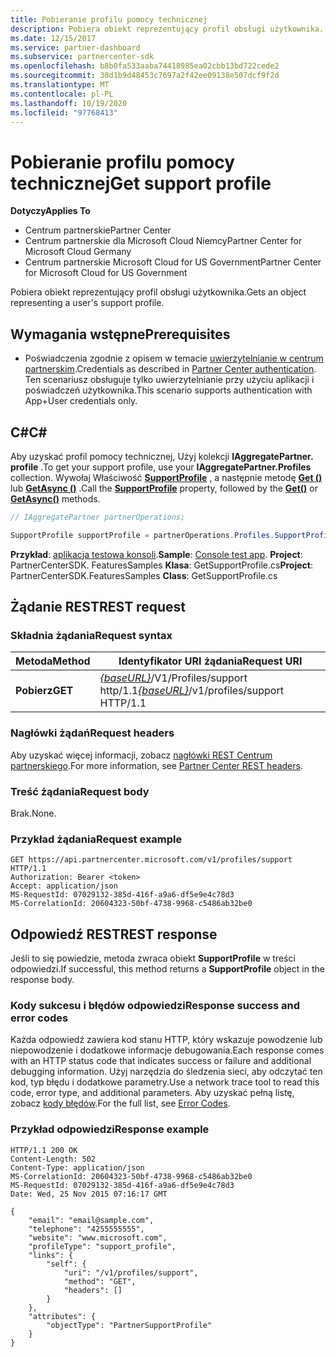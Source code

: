 ```yaml
---
title: Pobieranie profilu pomocy technicznej
description: Pobiera obiekt reprezentujący profil obsługi użytkownika.
ms.date: 12/15/2017
ms.service: partner-dashboard
ms.subservice: partnercenter-sdk
ms.openlocfilehash: b8b0fa533aaba74418985ea02cbb13bd722cede2
ms.sourcegitcommit: 30d1b9d48453c7697a2f42ee09138e507dcf9f2d
ms.translationtype: MT
ms.contentlocale: pl-PL
ms.lasthandoff: 10/19/2020
ms.locfileid: "97768413"
---
```

# <a name="get-support-profile"></a><span data-ttu-id="7c083-103">Pobieranie profilu pomocy technicznej</span><span class="sxs-lookup"><span data-stu-id="7c083-103">Get support profile</span></span>

<span data-ttu-id="7c083-104">**Dotyczy**</span><span class="sxs-lookup"><span data-stu-id="7c083-104">**Applies To**</span></span>

- <span data-ttu-id="7c083-105">Centrum partnerskie</span><span class="sxs-lookup"><span data-stu-id="7c083-105">Partner Center</span></span>
- <span data-ttu-id="7c083-106">Centrum partnerskie dla Microsoft Cloud Niemcy</span><span class="sxs-lookup"><span data-stu-id="7c083-106">Partner Center for Microsoft Cloud Germany</span></span>
- <span data-ttu-id="7c083-107">Centrum partnerskie Microsoft Cloud for US Government</span><span class="sxs-lookup"><span data-stu-id="7c083-107">Partner Center for Microsoft Cloud for US Government</span></span>

<span data-ttu-id="7c083-108">Pobiera obiekt reprezentujący profil obsługi użytkownika.</span><span class="sxs-lookup"><span data-stu-id="7c083-108">Gets an object representing a user's support profile.</span></span>

## <a name="prerequisites"></a><span data-ttu-id="7c083-109">Wymagania wstępne</span><span class="sxs-lookup"><span data-stu-id="7c083-109">Prerequisites</span></span>

- <span data-ttu-id="7c083-110">Poświadczenia zgodnie z opisem w temacie [uwierzytelnianie w centrum partnerskim](partner-center-authentication.md).</span><span class="sxs-lookup"><span data-stu-id="7c083-110">Credentials as described in [Partner Center authentication](partner-center-authentication.md).</span></span> <span data-ttu-id="7c083-111">Ten scenariusz obsługuje tylko uwierzytelnianie przy użyciu aplikacji i poświadczeń użytkownika.</span><span class="sxs-lookup"><span data-stu-id="7c083-111">This scenario supports authentication with App+User credentials only.</span></span>

## <a name="c"></a><span data-ttu-id="7c083-112">C\#</span><span class="sxs-lookup"><span data-stu-id="7c083-112">C\#</span></span>

<span data-ttu-id="7c083-113">Aby uzyskać profil pomocy technicznej, Użyj kolekcji **IAggregatePartner. profile** .</span><span class="sxs-lookup"><span data-stu-id="7c083-113">To get your support profile, use your **IAggregatePartner.Profiles** collection.</span></span> <span data-ttu-id="7c083-114">Wywołaj Właściwość [**SupportProfile**](/dotnet/api/microsoft.store.partnercenter.profiles.isupportprofile) , a następnie metodę [**Get ()**](/dotnet/api/microsoft.store.partnercenter.profiles.isupportprofile.get) lub [**GetAsync ()**](/dotnet/api/microsoft.store.partnercenter.profiles.isupportprofile.getasync) .</span><span class="sxs-lookup"><span data-stu-id="7c083-114">Call the [**SupportProfile**](/dotnet/api/microsoft.store.partnercenter.profiles.isupportprofile) property, followed by the [**Get()**](/dotnet/api/microsoft.store.partnercenter.profiles.isupportprofile.get) or [**GetAsync()**](/dotnet/api/microsoft.store.partnercenter.profiles.isupportprofile.getasync) methods.</span></span>

``` csharp
// IAggregatePartner partnerOperations;

SupportProfile supportProfile = partnerOperations.Profiles.SupportProfile.Get();
```

<span data-ttu-id="7c083-115">**Przykład**: [aplikacja testowa konsoli](console-test-app.md).</span><span class="sxs-lookup"><span data-stu-id="7c083-115">**Sample**: [Console test app](console-test-app.md).</span></span> <span data-ttu-id="7c083-116">**Project**: PartnerCenterSDK. FeaturesSamples **Klasa**: GetSupportProfile.cs</span><span class="sxs-lookup"><span data-stu-id="7c083-116">**Project**: PartnerCenterSDK.FeaturesSamples **Class**: GetSupportProfile.cs</span></span>

## <a name="rest-request"></a><span data-ttu-id="7c083-117">Żądanie REST</span><span class="sxs-lookup"><span data-stu-id="7c083-117">REST request</span></span>

### <a name="request-syntax"></a><span data-ttu-id="7c083-118">Składnia żądania</span><span class="sxs-lookup"><span data-stu-id="7c083-118">Request syntax</span></span>

| <span data-ttu-id="7c083-119">Metoda</span><span class="sxs-lookup"><span data-stu-id="7c083-119">Method</span></span>  | <span data-ttu-id="7c083-120">Identyfikator URI żądania</span><span class="sxs-lookup"><span data-stu-id="7c083-120">Request URI</span></span>                                                              |
|---------|--------------------------------------------------------------------------|
| <span data-ttu-id="7c083-121">**Pobierz**</span><span class="sxs-lookup"><span data-stu-id="7c083-121">**GET**</span></span> | <span data-ttu-id="7c083-122">[*{baseURL}*](partner-center-rest-urls.md)/V1/Profiles/support http/1.1</span><span class="sxs-lookup"><span data-stu-id="7c083-122">[*{baseURL}*](partner-center-rest-urls.md)/v1/profiles/support HTTP/1.1</span></span> |

### <a name="request-headers"></a><span data-ttu-id="7c083-123">Nagłówki żądań</span><span class="sxs-lookup"><span data-stu-id="7c083-123">Request headers</span></span>

<span data-ttu-id="7c083-124">Aby uzyskać więcej informacji, zobacz [nagłówki REST Centrum partnerskiego](headers.md).</span><span class="sxs-lookup"><span data-stu-id="7c083-124">For more information, see [Partner Center REST headers](headers.md).</span></span>

### <a name="request-body"></a><span data-ttu-id="7c083-125">Treść żądania</span><span class="sxs-lookup"><span data-stu-id="7c083-125">Request body</span></span>

<span data-ttu-id="7c083-126">Brak.</span><span class="sxs-lookup"><span data-stu-id="7c083-126">None.</span></span>

### <a name="request-example"></a><span data-ttu-id="7c083-127">Przykład żądania</span><span class="sxs-lookup"><span data-stu-id="7c083-127">Request example</span></span>

```http
GET https://api.partnercenter.microsoft.com/v1/profiles/support HTTP/1.1
Authorization: Bearer <token>
Accept: application/json
MS-RequestId: 07029132-385d-416f-a9a6-df5e9e4c78d3
MS-CorrelationId: 20604323-50bf-4738-9968-c5486ab32be0
```

## <a name="rest-response"></a><span data-ttu-id="7c083-128">Odpowiedź REST</span><span class="sxs-lookup"><span data-stu-id="7c083-128">REST response</span></span>

<span data-ttu-id="7c083-129">Jeśli to się powiedzie, metoda zwraca obiekt **SupportProfile** w treści odpowiedzi.</span><span class="sxs-lookup"><span data-stu-id="7c083-129">If successful, this method returns a **SupportProfile** object in the response body.</span></span>

### <a name="response-success-and-error-codes"></a><span data-ttu-id="7c083-130">Kody sukcesu i błędów odpowiedzi</span><span class="sxs-lookup"><span data-stu-id="7c083-130">Response success and error codes</span></span>

<span data-ttu-id="7c083-131">Każda odpowiedź zawiera kod stanu HTTP, który wskazuje powodzenie lub niepowodzenie i dodatkowe informacje debugowania.</span><span class="sxs-lookup"><span data-stu-id="7c083-131">Each response comes with an HTTP status code that indicates success or failure and additional debugging information.</span></span> <span data-ttu-id="7c083-132">Użyj narzędzia do śledzenia sieci, aby odczytać ten kod, typ błędu i dodatkowe parametry.</span><span class="sxs-lookup"><span data-stu-id="7c083-132">Use a network trace tool to read this code, error type, and additional parameters.</span></span> <span data-ttu-id="7c083-133">Aby uzyskać pełną listę, zobacz [kody błędów](error-codes.md).</span><span class="sxs-lookup"><span data-stu-id="7c083-133">For the full list, see [Error Codes](error-codes.md).</span></span>

### <a name="response-example"></a><span data-ttu-id="7c083-134">Przykład odpowiedzi</span><span class="sxs-lookup"><span data-stu-id="7c083-134">Response example</span></span>

```http
HTTP/1.1 200 OK
Content-Length: 502
Content-Type: application/json
MS-CorrelationId: 20604323-50bf-4738-9968-c5486ab32be0
MS-RequestId: 07029132-385d-416f-a9a6-df5e9e4c78d3
Date: Wed, 25 Nov 2015 07:16:17 GMT

{
    "email": "email@sample.com",
    "telephone": "4255555555",
    "website": "www.microsoft.com",
    "profileType": "support_profile",
    "links": {
        "self": {
            "uri": "/v1/profiles/support",
            "method": "GET",
            "headers": []
        }
    },
    "attributes": {
        "objectType": "PartnerSupportProfile"
    }
}
```
